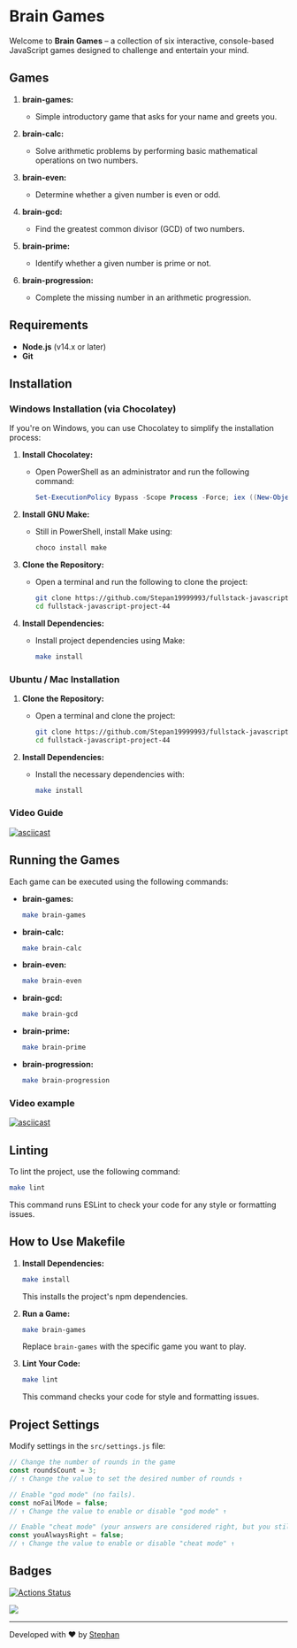 # Brain Games

Welcome to **Brain Games** – a collection of six interactive, console-based JavaScript games designed to challenge and entertain your mind.

## Games

1. **brain-games:**
   - Simple introductory game that asks for your name and greets you.

2. **brain-calc:**
   - Solve arithmetic problems by performing basic mathematical operations on two numbers.

3. **brain-even:**
   - Determine whether a given number is even or odd.

4. **brain-gcd:**
   - Find the greatest common divisor (GCD) of two numbers.

5. **brain-prime:**
   - Identify whether a given number is prime or not.

6. **brain-progression:**
   - Complete the missing number in an arithmetic progression.

## Requirements

- **Node.js** (v14.x or later)
- **Git**

## Installation

### Windows Installation (via Chocolatey)

If you're on Windows, you can use Chocolatey to simplify the installation process:

1. **Install Chocolatey:**
   - Open PowerShell as an administrator and run the following command:
     ```powershell
     Set-ExecutionPolicy Bypass -Scope Process -Force; iex ((New-Object System.Net.WebClient).DownloadString('https://chocolatey.org/install.ps1'))
     ```

2. **Install GNU Make:**
   - Still in PowerShell, install Make using:
     ```powershell
     choco install make
     ```

3. **Clone the Repository:**
   - Open a terminal and run the following to clone the project:
     ```bash
     git clone https://github.com/Stepan19999993/fullstack-javascript-project-44
     cd fullstack-javascript-project-44
     ```

4. **Install Dependencies:**
   - Install project dependencies using Make:
     ```bash
     make install
     ```

### Ubuntu / Mac Installation

1. **Clone the Repository:**
   - Open a terminal and clone the project:
     ```bash
     git clone https://github.com/Stepan19999993/fullstack-javascript-project-44
     cd fullstack-javascript-project-44
     ```

2. **Install Dependencies:**
   - Install the necessary dependencies with:
     ```bash
     make install
     ```

### Video Guide

[![asciicast](https://asciinema.org/a/LmXQCWJjg85QIQDWQAEEvkT2d.svg)](https://asciinema.org/a/LmXQCWJjg85QIQDWQAEEvkT2d)

## Running the Games

Each game can be executed using the following commands:

- **brain-games:**
  ```bash
  make brain-games
  ```

- **brain-calc:**
  ```bash
  make brain-calc
  ```

- **brain-even:**
  ```bash
  make brain-even
  ```

- **brain-gcd:**
  ```bash
  make brain-gcd
  ```

- **brain-prime:**
  ```bash
  make brain-prime
  ```

- **brain-progression:**
  ```bash
  make brain-progression
  ```

### Video example

[![asciicast](https://asciinema.org/a/VAdgVomSE3ncW5RWLMVpAgdG3.svg)](https://asciinema.org/a/VAdgVomSE3ncW5RWLMVpAgdG3)

## Linting

To lint the project, use the following command:

```bash
make lint
```

This command runs ESLint to check your code for any style or formatting issues.

## How to Use Makefile

1. **Install Dependencies:**
   ```bash
   make install
   ```
   This installs the project's npm dependencies.
   
3. **Run a Game:**
   ```bash
   make brain-games
   ```
   Replace `brain-games` with the specific game you want to play.

4. **Lint Your Code:**
   ```bash
   make lint
   ```
   This command checks your code for style and formatting issues.

## Project Settings

Modify settings in the `src/settings.js` file:

```javascript
// Change the number of rounds in the game
const roundsCount = 3;
// ↑ Change the value to set the desired number of rounds ↑

// Enable "god mode" (no fails).
const noFailMode = false;
// ↑ Change the value to enable or disable "god mode" ↑

// Enable "cheat mode" (your answers are considered right, but you still fail).
const youAlwaysRight = false;
// ↑ Change the value to enable or disable "cheat mode" ↑
```

## Badges

[![Actions Status](https://github.com/Stepan19999993/fullstack-javascript-project-44/actions/workflows/hexlet-check.yml/badge.svg)](https://github.com/Stepan19999993/fullstack-javascript-project-44/actions)

<a href="https://codeclimate.com/github/Stepan19999993/fullstack-javascript-project-44/maintainability"><img src="https://api.codeclimate.com/v1/badges/a63658e6920252318329/maintainability"/></a>

---

Developed with ❤️ by [Stephan](https://github.com/Stephan-js)
